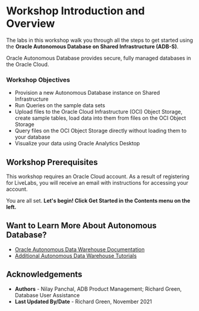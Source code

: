 # Workshop Introduction and Overview                                    

The labs in this workshop walk you through all the steps to get started using the **Oracle Autonomous Database on Shared Infrastructure (ADB-S)**.

Oracle Autonomous Database provides secure, fully managed databases in the Oracle Cloud.

### **Workshop Objectives**
- Provision a new Autonomous Database instance on Shared Infrastructure
- Run Queries on the sample data sets
- Upload files to the Oracle Cloud Infrastructure (OCI) Object Storage, create sample tables, load data into them from files on the OCI Object Storage
- Query files on the OCI Object Storage directly without loading them to your database
- Visualize your data using Oracle Analytics Desktop

## Workshop Prerequisites
This workshop requires an Oracle Cloud account. As a result of registering for LiveLabs, you will receive an email with instructions for accessing your account.

You are all set. **Let's begin! Click Get Started in the Contents menu on the left.**

##  
## Want to Learn More About Autonomous Database?

- <a href="https://docs.oracle.com/en/cloud/paas/autonomous-data-warehouse-cloud/index.html" target="\_blank">Oracle Autonomous Data Warehouse Documentation</a>
- <a href="https://docs.oracle.com/en/cloud/paas/autonomous-data-warehouse-cloud/tutorials.html" target="\_blank">Additional Autonomous Data Warehouse Tutorials</a>

## Acknowledgements

- **Authors** - Nilay Panchal, ADB Product Management; Richard Green, Database User Assistance
- **Last Updated By/Date** - Richard Green, November 2021
